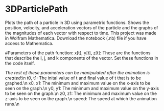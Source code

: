 # 3DParticlePath
Plots the path of a particle in 3D using parametric functions. Shows the position, velocity, and acceleration vectors of the particle and the graphs of the magnitudes of each vector with respect to time.
This project was made in Wolfram Mathematica. Download the notebook (.nb) file if you have access to Mathematica.

#Parameters of the path function:
x[t], y[t], z[t]: These are the functions that describe the i, j, and k components of the vector. Set these functions in the code itself.

*The rest of these parameters can be manipulated after the animation is created*:\n
t0, t1: The inital value of t and final value of t that is to be graphed.\n
x0, x1: The minimum and maximum value on the x-axis to be seen on the graph.\n
y0, y1: The minimum and maximum value on the y-axis to be seen on the graph.\n
z0, z1: The minimum and maximum value on the z-axis to be seen on the graph.\n
speed: The speed at which the animation runs.\n
